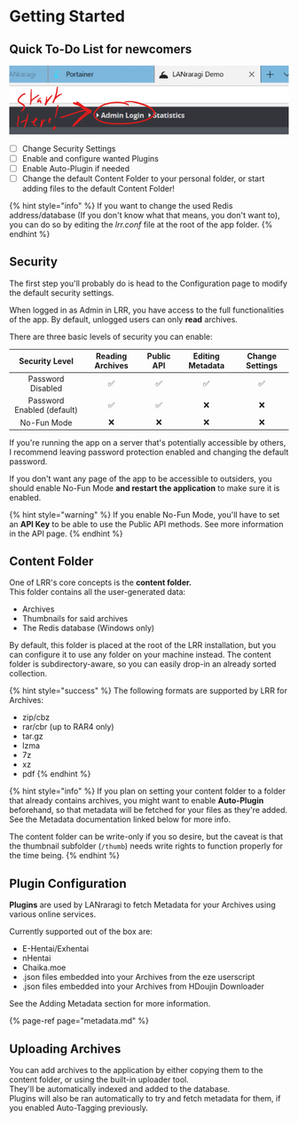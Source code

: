 # Getting Started

## Quick To-Do List for newcomers

![The default password for a new LRR install is &quot;kamimamita&quot;.](../.gitbook/assets/login.png)

* [ ] Change Security Settings
* [ ] Enable and configure wanted Plugins
* [ ] Enable Auto-Plugin if needed
* [ ] Change the default Content Folder to your personal folder, or start adding files to the default Content Folder!

{% hint style="info" %}
If you want to change the used Redis address/database \(If you don't know what that means, you don't want to\), you can do so by editing the _lrr.conf_ file at the root of the app folder.
{% endhint %}

## Security

The first step you'll probably do is head to the Configuration page to modify the default security settings.

When logged in as Admin in LRR, you have access to the full functionalities of the app. By default, unlogged users can only **read** archives.

There are three basic levels of security you can enable:

| Security Level | Reading Archives | Public API | Editing Metadata | Change Settings |
| :---: | :---: | :---: | :---: | :---: |
| Password Disabled | ✅ | ✅ | ✅ | ✅ |
| Password Enabled \(default\) | ✅ | ✅ | ❌ | ❌ |
| No-Fun Mode | ❌ | ❌ | ❌ | ❌ |

If you're running the app on a server that's potentially accessible by others, I recommend leaving password protection enabled and changing the default password.

If you don't want any page of the app to be accessible to outsiders, you should enable No-Fun Mode **and restart the application** to make sure it is enabled.

{% hint style="warning" %}
If you enable No-Fun Mode, you'll have to set an **API Key** to be able to use the Public API methods. See more information in the API page.
{% endhint %}

## Content Folder

One of LRR's core concepts is the **content folder.**  
This folder contains all the user-generated data:

* Archives
* Thumbnails for said archives
* The Redis database \(Windows only\)  

By default, this folder is placed at the root of the LRR installation, but you can configure it to use any folder on your machine instead. The content folder is subdirectory-aware, so you can easily drop-in an already sorted collection.

{% hint style="success" %}
The following formats are supported by LRR for Archives: 

* zip/cbz
* rar/cbr \(up to RAR4 only\)
* tar.gz
* lzma
* 7z
* xz
* pdf
{% endhint %}

{% hint style="info" %}
If you plan on setting your content folder to a folder that already contains archives, you might want to enable **Auto-Plugin** beforehand, so that metadata will be fetched for your files as they're added. See the Metadata documentation linked below for more info.

The content folder can be write-only if you so desire, but the caveat is that the thumbnail subfolder \(`/thumb`\) needs write rights to function properly for the time being.
{% endhint %}

## Plugin Configuration

**Plugins** are used by LANraragi to fetch Metadata for your Archives using various online services.

Currently supported out of the box are:

* E-Hentai/Exhentai
* nHentai
* Chaika.moe
* .json files embedded into your Archives from the eze userscript
* .json files embedded into your Archives from HDoujin Downloader

See the Adding Metadata section for more information.

{% page-ref page="metadata.md" %}

## Uploading Archives

You can add archives to the application by either copying them to the content folder, or using the built-in uploader tool.  
They'll be automatically indexed and added to the database.  
Plugins will also be ran automatically to try and fetch metadata for them, if you enabled Auto-Tagging previously.

